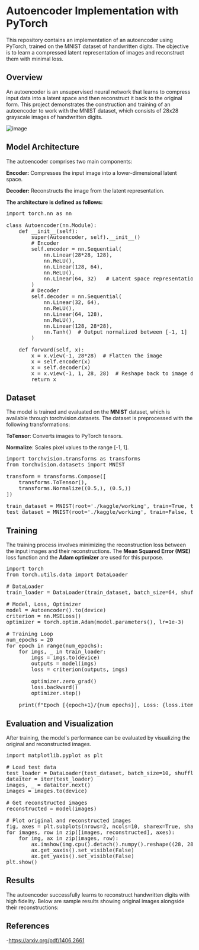 # Autoencoder Implementation with PyTorch

This repository contains an implementation of an autoencoder using PyTorch, trained on the MNIST dataset of handwritten digits. The objective is to learn a compressed latent representation of images and reconstruct them with minimal loss.

## Overview
An autoencoder is an unsupervised neural network that learns to compress input data into a latent space and then reconstruct it back to the original form. This project demonstrates the construction and training of an autoencoder to work with the MNIST dataset, which consists of 28x28 grayscale images of handwritten digits.

![image](https://github.com/user-attachments/assets/1e0fef71-4e14-42b6-b544-a73f05406e1f)

## Model Architecture
The autoencoder comprises two main components:

**Encoder:** Compresses the input image into a lower-dimensional latent space.

**Decoder:** Reconstructs the image from the latent representation.

**The architecture is defined as follows:**

<pre>import torch.nn as nn

class Autoencoder(nn.Module):
    def __init__(self):
        super(Autoencoder, self).__init__()
        # Encoder
        self.encoder = nn.Sequential(
            nn.Linear(28*28, 128),
            nn.ReLU(),
            nn.Linear(128, 64),
            nn.ReLU(),
            nn.Linear(64, 32)   # Latent space representation
        )
        # Decoder
        self.decoder = nn.Sequential(
            nn.Linear(32, 64),
            nn.ReLU(),
            nn.Linear(64, 128),
            nn.ReLU(),
            nn.Linear(128, 28*28),
            nn.Tanh()  # Output normalized between [-1, 1]
        )

    def forward(self, x):
        x = x.view(-1, 28*28)  # Flatten the image
        x = self.encoder(x)
        x = self.decoder(x)
        x = x.view(-1, 1, 28, 28)  # Reshape back to image dimensions
        return x
</pre>


## Dataset
The model is trained and evaluated on the **MNIST** dataset, which is available through torchvision.datasets. The dataset is preprocessed with the following transformations:

**ToTensor**: Converts images to PyTorch tensors.

**Normalize**: Scales pixel values to the range [-1, 1].

<pre>
import torchvision.transforms as transforms
from torchvision.datasets import MNIST

transform = transforms.Compose([
    transforms.ToTensor(),
    transforms.Normalize((0.5,), (0.5,))
])

train_dataset = MNIST(root='./kaggle/working', train=True, transform=transform, download=True)
test_dataset = MNIST(root='./kaggle/working', train=False, transform=transform, download=True)
</pre>

## Training
The training process involves minimizing the reconstruction loss between the input images and their reconstructions. The **Mean Squared Error (MSE)** loss function and the **Adam optimizer** are used for this purpose.

<pre>
import torch
from torch.utils.data import DataLoader

# DataLoader
train_loader = DataLoader(train_dataset, batch_size=64, shuffle=True)

# Model, Loss, Optimizer
model = Autoencoder().to(device)
criterion = nn.MSELoss()
optimizer = torch.optim.Adam(model.parameters(), lr=1e-3)

# Training Loop
num_epochs = 20
for epoch in range(num_epochs):
    for imgs, _ in train_loader:
        imgs = imgs.to(device)
        outputs = model(imgs)
        loss = criterion(outputs, imgs)
        
        optimizer.zero_grad()
        loss.backward()
        optimizer.step()
    
    print(f"Epoch [{epoch+1}/{num_epochs}], Loss: {loss.item():.4f}")
</pre>

## Evaluation and Visualization
After training, the model's performance can be evaluated by visualizing the original and reconstructed images.

<pre>
import matplotlib.pyplot as plt

# Load test data
test_loader = DataLoader(test_dataset, batch_size=10, shuffle=True)
dataiter = iter(test_loader)
images, _ = dataiter.next()
images = images.to(device)

# Get reconstructed images
reconstructed = model(images)

# Plot original and reconstructed images
fig, axes = plt.subplots(nrows=2, ncols=10, sharex=True, sharey=True, figsize=(20,4))
for images, row in zip([images, reconstructed], axes):
    for img, ax in zip(images, row):
        ax.imshow(img.cpu().detach().numpy().reshape((28, 28)), cmap='gray')
        ax.get_xaxis().set_visible(False)
        ax.get_yaxis().set_visible(False)
plt.show()
</pre>

## Results
The autoencoder successfully learns to reconstruct handwritten digits with high fidelity. Below are sample results showing original images alongside their reconstructions:



## References
-https://arxiv.org/pdf/1406.2661
